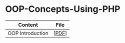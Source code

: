 # OOP-Concepts-Using-PHP

| Content              | File           | 
| ------------------|:-------------:| 
| OOP Introduction  |[[PDF](https://github.com/Abdelrahman-Abdullah/OOP-Concepts-Using-PHP/blob/master/OOP%20Introduction.pdf)] |
